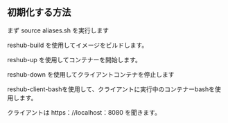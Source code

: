 ## 初期化する方法



まず source aliases.sh を実行します






reshub-build を使用してイメージをビルドします。






reshub-up を使用してコンテナーを開始します。






reshub-down を使用してクライアントコンテナを停止します







reshub-client-bashを使用して、クライアントに実行中のコンテナーbashを使用します。



クライアントは https：//localhost：8080 を聞きます。